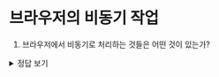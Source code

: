 # 브라우저의 비동기 작업

1. 브라우저에서 비동기로 처리하는 것들은 어떤 것이 있는가?

<details>
<summary>정답 보기</summary>

TBD

</details>
